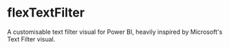 # flexTextFilter
A customisable text filter visual for Power BI, heavily inspired by Microsoft's Text Filter visual.
